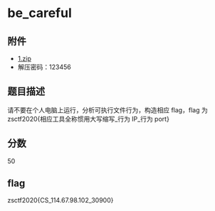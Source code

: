 # be_careful

## 附件

- [1.zip](./题目/1.zip)
- 解压密码：123456

## 题目描述

请不要在个人电脑上运行，分析可执行文件行为，构造相应 flag，flag 为 zsctf2020{相应工具全称惯用大写缩写_行为 IP_行为 port}

## 分数

50

## flag

zsctf2020{CS_114.67.98.102_30900}
